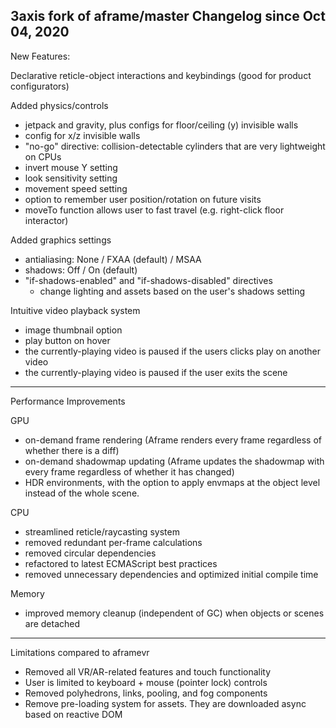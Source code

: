 3axis fork of aframe/master
Changelog since Oct 04, 2020
---------------------------------------------
New Features:

Declarative reticle-object interactions and keybindings (good for product configurators)

Added physics/controls
- jetpack and gravity, plus configs for floor/ceiling (y) invisible walls
- config for x/z invisible walls
- "no-go" directive: collision-detectable cylinders that are very lightweight on CPUs
- invert mouse Y setting
- look sensitivity setting
- movement speed setting
- option to remember user position/rotation on future visits
- moveTo function allows user to fast travel (e.g. right-click floor interactor)

Added graphics settings
- antialiasing: None / FXAA (default) / MSAA
- shadows: Off / On (default)
- "if-shadows-enabled" and "if-shadows-disabled" directives
    - change lighting and assets based on the user's shadows setting

Intuitive video playback system
- image thumbnail option
- play button on hover
- the currently-playing video is paused if the users clicks play on another video
- the currently-playing video is paused if the user exits the scene

---------------------------------------------

Performance Improvements

GPU
- on-demand frame rendering (Aframe renders every frame regardless of whether there is a diff)
- on-demand shadowmap updating (Aframe updates the shadowmap with every frame regardless of whether it has changed)
- HDR environments, with the option to apply envmaps at the object level instead of the whole scene.

CPU
- streamlined reticle/raycasting system
- removed redundant per-frame calculations
- removed circular dependencies
- refactored to latest ECMAScript best practices
- removed unnecessary dependencies and optimized initial compile time

Memory
- improved memory cleanup (independent of GC) when objects or scenes are detached

---------------------------------------------

Limitations compared to aframevr
- Removed all VR/AR-related features and touch functionality
- User is limited to keyboard + mouse (pointer lock) controls
- Removed polyhedrons, links, pooling, and fog components
- Remove pre-loading system for assets. They are downloaded async based on reactive DOM